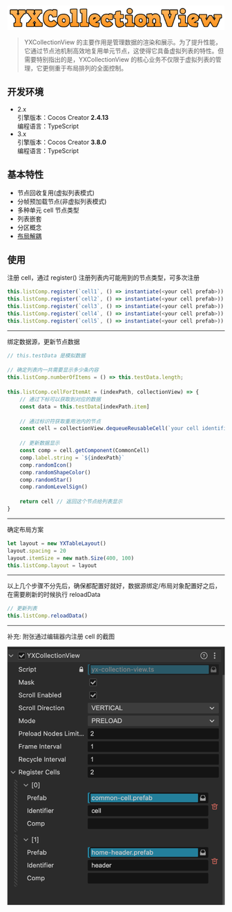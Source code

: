 ![title.png](./doc/imgs/title.png)


> YXCollectionView 的主要作用是管理数据的渲染和展示。为了提升性能，它通过节点池机制高效地复用单元节点，这使得它具备虚拟列表的特性。但需要特别指出的是，YXCollectionView 的核心业务不仅限于虚拟列表的管理，它更侧重于布局排列的全面控制。  
> 

## 开发环境
* 2.x  
    引擎版本：Cocos Creator **2.4.13**  
    编程语言：TypeScript
* 3.x  
    引擎版本：Cocos Creator **3.8.0**  
    编程语言：TypeScript  

## 基本特性  

* 节点回收复用(虚拟列表模式)  
* 分帧预加载节点(非虚拟列表模式)  
* 多种单元 cell 节点类型  
* 列表嵌套  
* 分区概念  
* [布局解耦](./doc/md/layout.md)  

## 使用  

注册 cell，通过 register() 注册列表内可能用到的节点类型，可多次注册    

```ts
this.listComp.register(`cell1`, () => instantiate(<your cell prefab>))
this.listComp.register(`cell2`, () => instantiate(<your cell prefab>))
this.listComp.register(`cell3`, () => instantiate(<your cell prefab>))
this.listComp.register(`cell4`, () => instantiate(<your cell prefab>))
this.listComp.register(`cell5`, () => instantiate(<your cell prefab>))
```

---  

绑定数据源，更新节点数据   

```ts
// this.testData 是模拟数据  

// 确定列表内一共需要显示多少条内容   
this.listComp.numberOfItems = () => this.testData.length;

this.listComp.cellForItemAt = (indexPath, collectionView) => {
    // 通过下标可以获取到对应的数据
    const data = this.testData[indexPath.item]

    // 通过标识符获取重用池内的节点
    const cell = collectionView.dequeueReusableCell(`your cell identifier`)

    // 更新数据显示
    const comp = cell.getComponent(CommonCell)
    comp.label.string = `${indexPath}`
    comp.randomIcon()
    comp.randomShapeColor()
    comp.randomStar()
    comp.randomLevelSign()

    return cell // 返回这个节点给列表显示
}
```

---   

确定布局方案  

```ts
let layout = new YXTableLayout()
layout.spacing = 20
layout.itemSize = new math.Size(400, 100)
this.listComp.layout = layout
```

---  

以上几个步骤不分先后，确保都配置好就好，数据源绑定/布局对象配置好之后，在需要刷新的时候执行 reloadData  

```ts
// 更新列表
this.listComp.reloadData()
```  

---  

补充: 附张通过编辑器内注册 cell 的截图  

![img.png](./doc/imgs/editor-panel.png)



